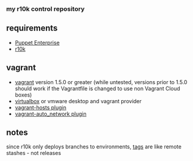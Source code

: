 ### my r10k control repository

## requirements
- [Puppet Enterprise](http://puppetlabs.com/puppet/puppet-enterprise)
- [r10k](https://github.com/adrienthebo/r10k)

## vagrant
- [vagrant](https://www.vagrantup.com) version 1.5.0 or greater (while untested, versions prior to 1.5.0 should work if the Vagrantfile is changed to use non Vagrant Cloud boxes)
- [virtualbox](https://www.virtualbox.org) or vmware desktop and vagrant provider
- [vagrant-hosts plugin](https://github.com/adrienthebo/vagrant-hosts)
- [vagrant-auto_network plugin](https://github.com/adrienthebo/vagrant-auto_network)

## notes
since r10k only deploys branches to environments, [tags](https://github.com/awaxa/control/tags) are like remote stashes - not releases
